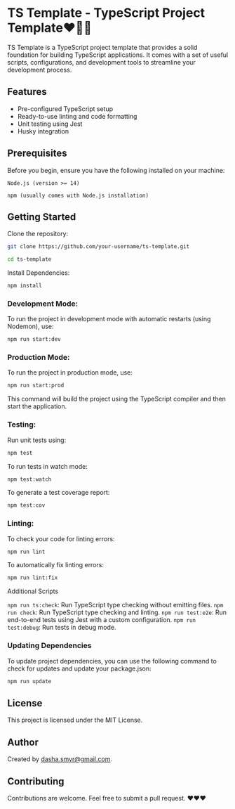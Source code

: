 # TS Template - TypeScript Project Template❤️️🍦🌸
TS Template is a TypeScript project template that provides a solid foundation for building TypeScript applications. It comes with a set of useful scripts, configurations, and development tools to streamline your development process. 

## Features
- Pre-configured TypeScript setup
- Ready-to-use linting and code formatting
- Unit testing using Jest
- Husky integration

## Prerequisites
Before you begin, ensure you have the following installed on your machine:

`Node.js (version >= 14)`

`npm (usually comes with Node.js installation)`

## Getting Started

Clone the repository:

```bash
git clone https://github.com/your-username/ts-template.git

cd ts-template
```

Install Dependencies:

```bash
npm install
```

### Development Mode:

To run the project in development mode with automatic restarts (using Nodemon), use:

```bash
npm run start:dev
```

### Production Mode:

To run the project in production mode, use:

```bash
npm run start:prod
```

This command will build the project using the TypeScript compiler and then start the application.

### Testing:

Run unit tests using:

```bash
npm test
```

To run tests in watch mode:

```bash
npm test:watch
```

To generate a test coverage report:

```bash
npm test:cov
```

### Linting:

To check your code for linting errors:

```bash
npm run lint
```

To automatically fix linting errors:

```bash
npm run lint:fix
```

Additional Scripts

`npm run ts:check`: Run TypeScript type checking without emitting files.
`npm run check`: Run TypeScript type checking and linting.
`npm run test:e2e`: Run end-to-end tests using Jest with a custom configuration.
`npm run test:debug`: Run tests in debug mode.

### Updating Dependencies
To update project dependencies, you can use the following command to check for updates and update your package.json:

```bash
npm run update
```

## License
This project is licensed under the MIT License.

## Author
Created by dasha.smyr@gmail.com.

## Contributing
Contributions are welcome. Feel free to submit a pull request. ❤️❤️❤️
